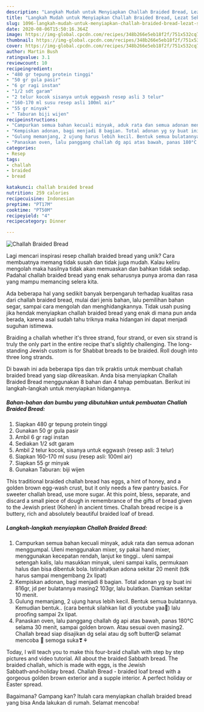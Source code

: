 ```yaml
---
description: "Langkah Mudah untuk Menyiapkan Challah Braided Bread, Lezat Sekali"
title: "Langkah Mudah untuk Menyiapkan Challah Braided Bread, Lezat Sekali"
slug: 1096-langkah-mudah-untuk-menyiapkan-challah-braided-bread-lezat-sekali
date: 2020-08-06T15:50:16.364Z
image: https://img-global.cpcdn.com/recipes/348b266e5eb18f2f/751x532cq70/challah-braided-bread-foto-resep-utama.jpg
thumbnail: https://img-global.cpcdn.com/recipes/348b266e5eb18f2f/751x532cq70/challah-braided-bread-foto-resep-utama.jpg
cover: https://img-global.cpcdn.com/recipes/348b266e5eb18f2f/751x532cq70/challah-braided-bread-foto-resep-utama.jpg
author: Martin Bush
ratingvalue: 3.1
reviewcount: 10
recipeingredient:
- "480 gr tepung protein tinggi"
- "50 gr gula pasir"
- "6 gr ragi instan"
- "1/2 sdt garam"
- "2 telur kocok sisanya untuk eggwash resep asli 3 telur"
- "160-170 ml susu resep asli 100ml air"
- "55 gr minyak"
- " Taburan biji wijen"
recipeinstructions:
- "Campurkan semua bahan kecuali minyak, aduk rata dan semua adonan menggumpal. Uleni menggunakan mixer, sy pakai hand mixer, menggunakan kecepatan rendah, lanjut ke tinggi.. uleni sampai setengah kalis, lalu masukkan minyak, uleni sampai kalis, permukaan halus dan bisa dibentuk bola. Istirahatkan adona sekitar 20 menit (tdk harus sampai mengembang 2x lipat)"
- "Kempiskan adonan, bagi menjadi 8 bagian. Total adonan yg sy buat ini 816gr, jd per bulatannya masing2 103gr, lalu bulatkan. Diamkan sekitar 10 menit."
- "Gulung memanjang, 2 ujung harus lebih kecil. Bentuk semua bulatannya. Kemudian bentuk.. (cara bentuk silahkan liat di youtube yaa🤗) lalu proofing sampai 2x lipat."
- "Panaskan oven, lalu panggang challah dg api atas bawah, panas 180°C selama 30 menit, sampai golden brown. Atau sesuai oven masing2. Challah bread siap disajikan dg selai atau dg soft butter😋 selamat mencoba 🤗 semoga suka❣⚘"
categories:
- Resep
tags:
- challah
- braided
- bread

katakunci: challah braided bread 
nutrition: 259 calories
recipecuisine: Indonesian
preptime: "PT17M"
cooktime: "PT50M"
recipeyield: "4"
recipecategory: Dinner

---
```



![Challah Braided Bread](https://img-global.cpcdn.com/recipes/348b266e5eb18f2f/751x532cq70/challah-braided-bread-foto-resep-utama.jpg)

Lagi mencari inspirasi resep challah braided bread yang unik? Cara membuatnya memang tidak susah dan tidak juga mudah. Kalau keliru mengolah maka hasilnya tidak akan memuaskan dan bahkan tidak sedap. Padahal challah braided bread yang enak seharusnya punya aroma dan rasa yang mampu memancing selera kita.

Ada beberapa hal yang sedikit banyak berpengaruh terhadap kualitas rasa dari challah braided bread, mulai dari jenis bahan, lalu pemilihan bahan segar, sampai cara mengolah dan menghidangkannya. Tidak usah pusing jika hendak menyiapkan challah braided bread yang enak di mana pun anda berada, karena asal sudah tahu triknya maka hidangan ini dapat menjadi suguhan istimewa.

Braiding a challah whether it&#39;s three strand, four strand, or even six strand is truly the only part in the entire recipe that&#39;s slightly challenging. The long-standing Jewish custom is for Shabbat breads to be braided. Roll dough into three long strands.


Di bawah ini ada beberapa tips dan trik praktis untuk membuat challah braided bread yang siap dikreasikan. Anda bisa menyiapkan Challah Braided Bread menggunakan 8 bahan dan 4 tahap pembuatan. Berikut ini langkah-langkah untuk menyiapkan hidangannya.

<!--inarticleads1-->

##### Bahan-bahan dan bumbu yang dibutuhkan untuk pembuatan Challah Braided Bread:

1. Siapkan 480 gr tepung protein tinggi
1. Gunakan 50 gr gula pasir
1. Ambil 6 gr ragi instan
1. Sediakan 1/2 sdt garam
1. Ambil 2 telur kocok, sisanya untuk eggwash (resep asli: 3 telur)
1. Siapkan 160-170 ml susu (resep asli: 100ml air)
1. Siapkan 55 gr minyak
1. Gunakan  Taburan: biji wijen


This traditional braided challah bread has eggs, a hint of honey, and a golden brown egg-wash crust, but it only needs a few pantry basics. For sweeter challah bread, use more sugar. At this point, bless, separate, and discard a small piece of dough in remembrance of the gifts of bread given to the Jewish priest (Kohen) in ancient times. Challah bread recipe is a buttery, rich and absolutely beautiful braided loaf of bread. 

<!--inarticleads2-->

##### Langkah-langkah menyiapkan Challah Braided Bread:

1. Campurkan semua bahan kecuali minyak, aduk rata dan semua adonan menggumpal. Uleni menggunakan mixer, sy pakai hand mixer, menggunakan kecepatan rendah, lanjut ke tinggi.. uleni sampai setengah kalis, lalu masukkan minyak, uleni sampai kalis, permukaan halus dan bisa dibentuk bola. Istirahatkan adona sekitar 20 menit (tdk harus sampai mengembang 2x lipat)
1. Kempiskan adonan, bagi menjadi 8 bagian. Total adonan yg sy buat ini 816gr, jd per bulatannya masing2 103gr, lalu bulatkan. Diamkan sekitar 10 menit.
1. Gulung memanjang, 2 ujung harus lebih kecil. Bentuk semua bulatannya. Kemudian bentuk.. (cara bentuk silahkan liat di youtube yaa🤗) lalu proofing sampai 2x lipat.
1. Panaskan oven, lalu panggang challah dg api atas bawah, panas 180°C selama 30 menit, sampai golden brown. Atau sesuai oven masing2. Challah bread siap disajikan dg selai atau dg soft butter😋 selamat mencoba 🤗 semoga suka❣⚘


Today, I will teach you to make this four-braid challah with step by step pictures and video tutorial. All about the braided Sabbath bread. The braided challah, which is made with eggs, is the Jewish Sabbath‑and‑holiday bread. Challah Bread - braided loaf bread with a gorgeous golden brown exterior and a supple interior. A perfect holiday or Easter spread. 

Bagaimana? Gampang kan? Itulah cara menyiapkan challah braided bread yang bisa Anda lakukan di rumah. Selamat mencoba!
